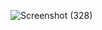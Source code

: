 ![Screenshot (328)](https://github.com/user-attachments/assets/b0800517-2380-4a6c-b7b4-cd6803b23fd2)
